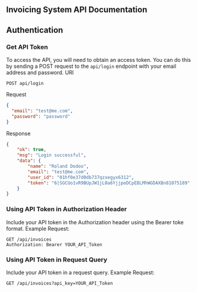 ## Invoicing System API Documentation

<!-- ### Table of Contents
* [Authentication](#authentication)
* [Endpoints](#endpoint)
    * [Invoice](#invoice)
        * [Create Invoice](#create-invoice)
        * [Get Invoice](#get-single-invoice)
        * [Delete Invoice](#get-single-invoice)
        * [List Invoice](#get-single-invoice)
    * [Item](#resource-2)
        * [Create Item](#create-item)
        * [Get Item](#create-item)
        * [Update Item](#update-item)
        * [Delete Item](#delete-item)
        * [List Item](#list-item) -->

## Authentication

### Get API Token
To access the API, you will need to obtain an access token. You can do this by sending a POST request to the `api/login` endpoint with your email address and password.
URI
```http
POST api/login
```
Request
```json
{
  "email": "test@me.com",
  "password": "password"
}
```
Response
```json
{
	"ok": true,
	"msg": "Login successful",
	"data": {
		"name": "Roland Dodoo",
		"email": "test@me.com",
		"user_id": "01hf0e37d0db737qzxegyx6312",
		"token": "6|SGCUo1vR9BUpJW1jL0a6YjjpoDCpEBLMhWGDAXBn81075189"
	}
}
```
### Using API Token in Authorization Header

Include your API token in the Authorization header using the Bearer toke format.
Example Request:
```http
GET /api/invoices
Authorization: Bearer YOUR_API_Token
```
### Using API Token in Request Query
Include  your API token in a request query.
Example Request:
```http
GET /api/invoices?api_key=YOUR_API_Token
```





